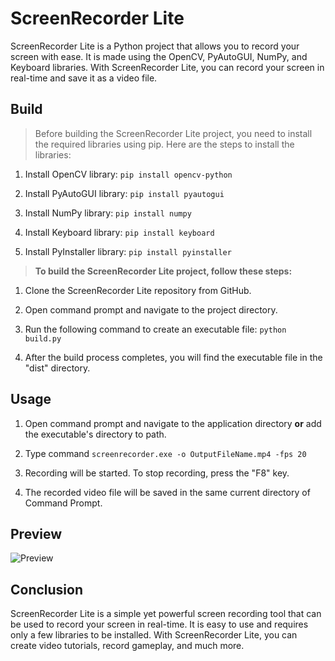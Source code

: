 # ScreenRecorder Lite

ScreenRecorder Lite is a Python project that allows you to record your screen with ease. It is made using the OpenCV, PyAutoGUI, NumPy, and Keyboard libraries. With ScreenRecorder Lite, you can record your screen in real-time and save it as a video file.

## Build

> Before building the ScreenRecorder Lite project, you need to install the required libraries using pip. Here are the steps to install the libraries:

1. Install OpenCV library: `pip install opencv-python`

2. Install PyAutoGUI library: `pip install pyautogui`

3. Install NumPy library: `pip install numpy`

4. Install Keyboard library: `pip install keyboard`

5. Install PyInstaller library: `pip install pyinstaller`

> **To build the ScreenRecorder Lite project, follow these steps:**

1. Clone the ScreenRecorder Lite repository from GitHub.

2. Open command prompt and navigate to the project directory.

3. Run the following command to create an executable file: `python build.py`

4. After the build process completes, you will find the executable file in the "dist" directory.

## Usage

1. Open command prompt and navigate to the application directory **or** add the executable's directory to path.

2. Type command `screenrecorder.exe -o OutputFileName.mp4 -fps 20`

3. Recording will be started. To stop recording, press the "F8" key.

4. The recorded video file will be saved in the same current directory of Command Prompt.

## Preview
![Preview](https://user-images.githubusercontent.com/93572817/234247864-c8ead584-cee1-43bf-a904-09f5be53e26d.png)

## Conclusion

ScreenRecorder Lite is a simple yet powerful screen recording tool that can be used to record your screen in real-time. It is easy to use and requires only a few libraries to be installed. With ScreenRecorder Lite, you can create video tutorials, record gameplay, and much more.
